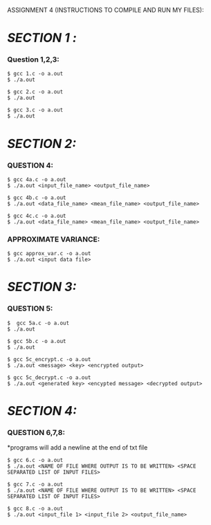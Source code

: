 ASSIGNMENT 4 (INSTRUCTIONS TO COMPILE AND RUN MY FILES):

# ***SECTION 1 :***

### **Question 1,2,3:**

```
$ gcc 1.c -o a.out
$ ./a.out

$ gcc 2.c -o a.out
$ ./a.out

$ gcc 3.c -o a.out
$ ./a.out

```

# ***SECTION 2:***

### **QUESTION 4:**

``` 
$ gcc 4a.c -o a.out
$ ./a.out <input_file_name> <output_file_name>

$ gcc 4b.c -o a.out
$ ./a.out <data_file_name> <mean_file_name> <output_file_name>

$ gcc 4c.c -o a.out
$ ./a.out <data_file_name> <mean_file_name> <output_file_name>
```

### **APPROXIMATE VARIANCE:**

```
$ gcc approx_var.c -o a.out
$ ./a.out <input data file>
```

# ***SECTION 3:***

### **QUESTION 5:**

```
$  gcc 5a.c -o a.out
$ ./a.out

$ gcc 5b.c -o a.out
$ ./a.out

$ gcc 5c_encrypt.c -o a.out
$ ./a.out <message> <key> <encrypted output>

$ gcc 5c_decrypt.c -o a.out
$ ./a.out <generated key> <encypted message> <decrypted output>
```

# ***SECTION 4:***

### **QUESTION 6,7,8:**
*programs will add a newline at the end of txt file
```
$ gcc 6.c -o a.out
$ ./a.out <NAME OF FILE WHERE OUTPUT IS TO BE WRITTEN> <SPACE SEPARATED LIST OF INPUT FILES>

$ gcc 7.c -o a.out
$ ./a.out <NAME OF FILE WHERE OUTPUT IS TO BE WRITTEN> <SPACE SEPARATED LIST OF INPUT FILES>

$ gcc 8.c -o a.out
$ ./a.out <input_file 1> <input_file 2> <output_file_name>
```